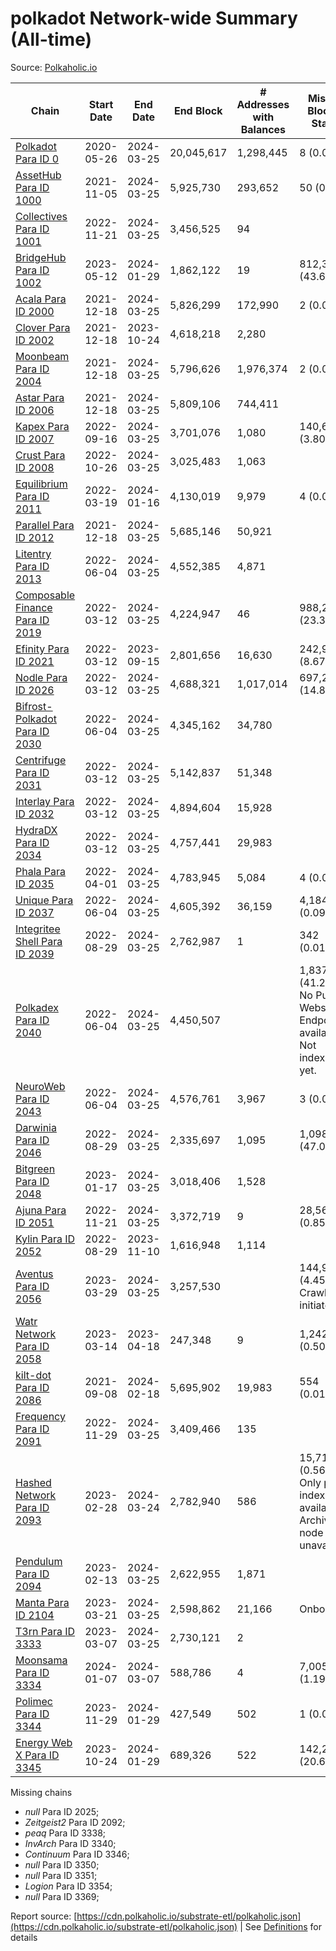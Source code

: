 # polkadot Network-wide Summary (All-time)

Source: [Polkaholic.io](https://polkaholic.io)


| Chain            | Start Date | End Date | End Block | # Addresses with Balances | Missing Blocks / Status |
| ---------------- | ---------- | ---------| --------- | ------------------------- | ----------------------- |
| [Polkadot Para ID 0](/polkadot/0-polkadot) | 2020-05-26 | 2024-03-25 | 20,045,617 |  1,298,445 | 8 (0.00%)  |
| [AssetHub Para ID 1000](/polkadot/1000-assethub) | 2021-11-05 | 2024-03-25 | 5,925,730 |  293,652 | 50 (0.00%)  |
| [Collectives Para ID 1001](/polkadot/1001-collectives) | 2022-11-21 | 2024-03-25 | 3,456,525 |  94 |    |
| [BridgeHub Para ID 1002](/polkadot/1002-bridgehub) | 2023-05-12 | 2024-01-29 | 1,862,122 |  19 | 812,302 (43.62%)  |
| [Acala Para ID 2000](/polkadot/2000-acala) | 2021-12-18 | 2024-03-25 | 5,826,299 |  172,990 | 2 (0.00%)  |
| [Clover Para ID 2002](/polkadot/2002-clover) | 2021-12-18 | 2023-10-24 | 4,618,218 |  2,280 |    |
| [Moonbeam Para ID 2004](/polkadot/2004-moonbeam) | 2021-12-18 | 2024-03-25 | 5,796,626 |  1,976,374 | 2 (0.00%)  |
| [Astar Para ID 2006](/polkadot/2006-astar) | 2021-12-18 | 2024-03-25 | 5,809,106 |  744,411 |    |
| [Kapex Para ID 2007](/polkadot/2007-kapex) | 2022-09-16 | 2024-03-25 | 3,701,076 |  1,080 | 140,668 (3.80%)  |
| [Crust Para ID 2008](/polkadot/2008-crust) | 2022-10-26 | 2024-03-25 | 3,025,483 |  1,063 |    |
| [Equilibrium Para ID 2011](/polkadot/2011-equilibrium) | 2022-03-19 | 2024-01-16 | 4,130,019 |  9,979 | 4 (0.00%)  |
| [Parallel Para ID 2012](/polkadot/2012-parallel) | 2021-12-18 | 2024-03-25 | 5,685,146 |  50,921 |    |
| [Litentry Para ID 2013](/polkadot/2013-litentry) | 2022-06-04 | 2024-03-25 | 4,552,385 |  4,871 |    |
| [Composable Finance Para ID 2019](/polkadot/2019-composable) | 2022-03-12 | 2024-03-25 | 4,224,947 |  46 | 988,228 (23.39%)  |
| [Efinity Para ID 2021](/polkadot/2021-efinity) | 2022-03-12 | 2023-09-15 | 2,801,656 |  16,630 | 242,949 (8.67%)  |
| [Nodle Para ID 2026](/polkadot/2026-nodle) | 2022-03-12 | 2024-03-25 | 4,688,321 |  1,017,014 | 697,251 (14.87%)  |
| [Bifrost-Polkadot Para ID 2030](/polkadot/2030-bifrost) | 2022-06-04 | 2024-03-25 | 4,345,162 |  34,780 |    |
| [Centrifuge Para ID 2031](/polkadot/2031-centrifuge) | 2022-03-12 | 2024-03-25 | 5,142,837 |  51,348 |    |
| [Interlay Para ID 2032](/polkadot/2032-interlay) | 2022-03-12 | 2024-03-25 | 4,894,604 |  15,928 |    |
| [HydraDX Para ID 2034](/polkadot/2034-hydradx) | 2022-03-12 | 2024-03-25 | 4,757,441 |  29,983 |    |
| [Phala Para ID 2035](/polkadot/2035-phala) | 2022-04-01 | 2024-03-25 | 4,783,945 |  5,084 | 4 (0.00%)  |
| [Unique Para ID 2037](/polkadot/2037-unique) | 2022-06-04 | 2024-03-25 | 4,605,392 |  36,159 | 4,184 (0.09%)  |
| [Integritee Shell Para ID 2039](/polkadot/2039-integritee) | 2022-08-29 | 2024-03-25 | 2,762,987 |  1 | 342 (0.01%)  |
| [Polkadex Para ID 2040](/polkadot/2040-polkadex) | 2022-06-04 | 2024-03-25 | 4,450,507 |   | 1,837,152 (41.28%) No Public Websocket Endpoint available: Not indexing yet. |
| [NeuroWeb Para ID 2043](/polkadot/2043-neuroweb) | 2022-06-04 | 2024-03-25 | 4,576,761 |  3,967 | 3 (0.00%)  |
| [Darwinia Para ID 2046](/polkadot/2046-darwinia) | 2022-08-29 | 2024-03-25 | 2,335,697 |  1,095 | 1,098,047 (47.01%)  |
| [Bitgreen Para ID 2048](/polkadot/2048-bitgreen) | 2023-01-17 | 2024-03-25 | 3,018,406 |  1,528 |    |
| [Ajuna Para ID 2051](/polkadot/2051-ajuna) | 2022-11-21 | 2024-03-25 | 3,372,719 |  9 | 28,565 (0.85%)  |
| [Kylin Para ID 2052](/polkadot/2052-kylin) | 2022-08-29 | 2023-11-10 | 1,616,948 |  1,114 |    |
| [Aventus Para ID 2056](/polkadot/2056-aventus) | 2023-03-29 | 2024-03-25 | 3,257,530 |   | 144,921 (4.45%) Crawling initiated |
| [Watr Network Para ID 2058](/polkadot/2058-watr) | 2023-03-14 | 2023-04-18 | 247,348 |  9 | 1,242 (0.50%)  |
| [kilt-dot Para ID 2086](/polkadot/2086-kilt) | 2021-09-08 | 2024-02-18 | 5,695,902 |  19,983 | 554 (0.01%)  |
| [Frequency Para ID 2091](/polkadot/2091-frequency) | 2022-11-29 | 2024-03-25 | 3,409,466 |  135 |    |
| [Hashed Network Para ID 2093](/polkadot/2093-hashed) | 2023-02-28 | 2024-03-24 | 2,782,940 |  586 | 15,715 (0.56%) Only partial index available: Archive node unavailable |
| [Pendulum Para ID 2094](/polkadot/2094-pendulum) | 2023-02-13 | 2024-03-25 | 2,622,955 |  1,871 |    |
| [Manta Para ID 2104](/polkadot/2104-manta) | 2023-03-21 | 2024-03-25 | 2,598,862 |  21,166 |   Onboarding |
| [T3rn Para ID 3333](/polkadot/3333-t3rn) | 2023-03-07 | 2024-03-25 | 2,730,121 |  2 |    |
| [Moonsama Para ID 3334](/polkadot/3334-moonsama) | 2024-01-07 | 2024-03-07 | 588,786 |  4 | 7,005 (1.19%)  |
| [Polimec Para ID 3344](/polkadot/3344-polimec) | 2023-11-29 | 2024-01-29 | 427,549 |  502 | 1 (0.00%)  |
| [Energy Web X Para ID 3345](/polkadot/3345-energywebx) | 2023-10-24 | 2024-01-29 | 689,326 |  522 | 142,272 (20.64%)  |

Missing chains


* *null* Para ID 2025; 
* *Zeitgeist2* Para ID 2092; 
* *peaq* Para ID 3338; 
* *InvArch* Para ID 3340; 
* *Continuum* Para ID 3346; 
* *null* Para ID 3350; 
* *null* Para ID 3351; 
* *Logion* Para ID 3354; 
* *null* Para ID 3369; 

Report source: [https://cdn.polkaholic.io/substrate-etl/polkaholic.json](https://cdn.polkaholic.io/substrate-etl/polkaholic.json) | See [Definitions](/DEFINITIONS.md) for details
